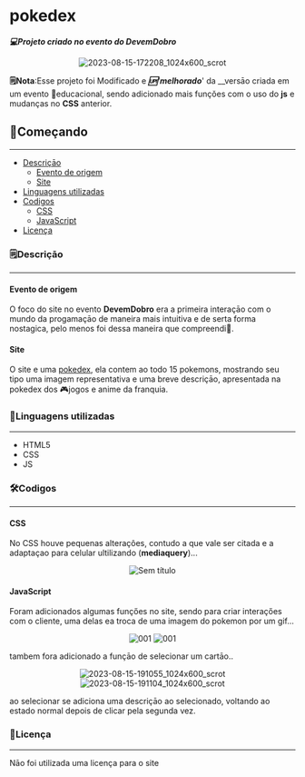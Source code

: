 # pokedex

__*💻Projeto criado no evento do DevemDobro*__

<div align="center">
  
![2023-08-15-172208_1024x600_scrot](https://github.com/matheus369k/pokedex/assets/47065962/f695fdba-2fe9-4474-89ea-8e6490055fa3)

</div>

__🗒️Nota__:Esse projeto foi Modificado e __*🆙'melhorado*__' da __versāo criada em um evento 🏫educacional, sendo adicionado mais funçǒes com o uso do __js__ e mudanças no __CSS__ anterior.

## 🚀Começando
***
- [Descriçāo](#descriçāo)
    - [Evento de origem](#evento-de-origem)
    - [Site](#site)
- [Linguagens utilizadas](#linguagens-utilizadas)
- [Codigos](#codigos)
    - [CSS](#css)
    - [JavaScript](#javascript)
- [Licença](#licença)

### 🗒Descriçāo
***
#### __Evento de origem__
  
O foco do site no evento __DevemDobro__ era a primeira interaçāo com o mundo da progamaçāo de maneira mais intuitiva e de serta forma nostagica, pelo menos foi dessa maneira que compreendi🥰.


#### __Site__
  
O site e uma [pokedex](https://mestrepokemon.com/curiosidade-pokemon-o-que-e-uma-pokedex/), ela contem ao todo 15 pokemons, mostrando seu tipo uma imagem representativa e uma breve descriçāo, apresentada na pokedex dos 🎮jogos e anime da franquia.

### 🧰Linguagens utilizadas
***
- HTML5
- CSS
- JS

### 🛠Codigos 
***
#### __CSS__
No CSS houve pequenas alteraçôes, contudo a que vale ser citada e a adaptaçao para celular ultilizando (__mediaquery__)...

<div align="center">

![Sem título](https://github.com/matheus369k/pokedex/assets/47065962/39512bc6-2b0f-4d5d-a9b9-b4cf36bad034)

</div>

#### __JavaScript__
Foram adicionados algumas funçőes no site, sendo para criar interaçőes com o cliente, uma delas ea troca de uma imagem do pokemon por um gif...
<div align="center">

![001](https://github.com/matheus369k/pokedex/assets/47065962/6de35125-f6dd-4f16-be4b-9ff07668fef0)
![001](https://github.com/matheus369k/pokedex/assets/47065962/e973482e-fa22-4427-91f4-1a0592756dfb)

</div>
tambem fora adicionado a funçāo de selecionar um cartāo..

<div align="center">

![2023-08-15-191055_1024x600_scrot](https://github.com/matheus369k/pokedex/assets/47065962/4578774b-0da7-4d97-a16b-4e1be8c45dff)
![2023-08-15-191104_1024x600_scrot](https://github.com/matheus369k/pokedex/assets/47065962/dc15b406-53e3-4314-88cb-fcdf5615cf7e)

</div>

ao selecionar se adiciona uma descriçāo ao selecionado, voltando ao estado normal depois de clicar pela segunda vez.

### 📃Licença
***
Nāo foi utilizada uma licença para o site



